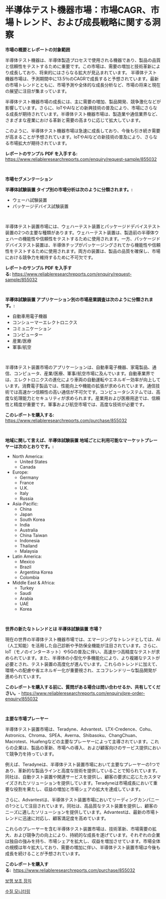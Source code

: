 <p><h1>半導体テスト機器市場：市場CAGR、市場トレンド、および成長戦略に関する洞察</h1></p><p><strong>市場の概要とレポートの対象範囲</strong></p>
<p><p>半導体テスト機器は、半導体製造プロセスで使用される機器であり、製品の品質と信頼性をテストするために重要です。この市場は、需要の増加と技術革新により成長しており、将来的にはさらなる拡大が見込まれています。 半導体テスト機器市場は、予測期間中に13.5％のCAGRで成長すると予想されています。最新の市場トレンドとともに、市場予測や全体的な成長分析など、市場の将来と現在の展望に注目が集まっています。</p><p>半導体テスト機器市場の成長には、主に需要の増加、製品開発、競争激化などが影響しています。さらに、IoTやAIなどの新興技術の普及により、市場にさらなる成長が期待されています。半導体テスト機器市場は、製造業や通信業界など、さまざまな産業における革新と需要の高まりに応じて拡大しています。</p><p>このように、半導体テスト機器市場は急速に成長しており、今後も引き続き需要が高まることが予想されています。IoTやAIなどの新技術の普及により、さらなる市場拡大が期待されています。</p></p>
<p><strong>レポートのサンプル PDF を入手する:</strong> <a href="https://www.reliableresearchreports.com/enquiry/request-sample/855032">https://www.reliableresearchreports.com/enquiry/request-sample/855032</a></p>
<p>&nbsp;</p>
<p><strong>市場セグメンテーション</strong></p>
<p><strong>半導体試験装置 タイプ別の市場分析は次のように分類されます。:</strong></p>
<p><ul><li>ウェーハ試験装置</li><li>パッケージデバイス試験装置</li></ul></p>
<p>&nbsp;</p>
<p><p>半導体テスト装置市場には、ウェハーテスト装置とパッケージドデバイステスト装置の2つの主要な種類があります。ウェハーテスト装置は、製造前の半導体ウェハーの機能性や信頼性をテストするために使用されます。一方、パッケージドデバイステスト装置は、半導体チップがパッケージングされてから機能性や信頼性をテストするために使用されます。両方の装置は、製品の品質を確保し、市場における競争力を維持するために不可欠です。</p></p>
<p><strong>レポートのサンプル PDF を入手する:</strong>&nbsp;<a href="https://www.reliableresearchreports.com/enquiry/request-sample/855032">https://www.reliableresearchreports.com/enquiry/request-sample/855032</a></p>
<p>&nbsp;</p>
<p><strong> 半導体試験装置 アプリケーション別の市場産業調査は次のように分類されます。:</strong></p>
<p><ul><li>自動車用電子機器</li><li>コンシューマーエレクトロニクス</li><li>コミュニケーション</li><li>コンピューター</li><li>産業/医療</li><li>軍事/航空</li></ul></p>
<p>&nbsp;</p>
<p><p>半導体テスト装置市場のアプリケーションは、自動車電子機器、家電製品、通信、コンピュータ、産業/医療、軍事/航空市場に及んでいます。自動車業界では、エレクトロニクスの進化により車両の自動運転やエネルギー効率が向上しています。消費電子製品では、性能向上や機能の拡張が求められています。通信技術では高速かつ信頼性の高い通信が不可欠です。コンピュータシステムでは、高度な処理能力とセキュリティが求められます。産業用および医療用途では、信頼性と精度が重要です。軍事および航空市場では、高度な技術が必要です。</p></p>
<p><strong>このレポートを購入する:</strong>&nbsp; <a href="https://www.reliableresearchreports.com/purchase/855032">https://www.reliableresearchreports.com/purchase/855032</a></p>
<p>&nbsp;</p>
<p><strong>地域に関して言えば、半導体試験装置 地域ごとに利用可能なマーケットプレーヤーは次のとおりです。:</strong></p>
<p><ul>
    <li>
        North America:
        <ul>
            <li>United States</li>
            <li>Canada</li>
        </ul>
    </li>
    <li>
        Europe:
        <ul>
            <li>Germany</li>
            <li>France</li>
            <li>U.K.</li>
            <li>Italy</li>
            <li>Russia</li>
        </ul>
    </li>
    <li>
        Asia-Pacific:
        <ul>
            <li>China</li>
            <li>Japan</li>
            <li>South Korea</li>
            <li>India</li>
            <li>Australia</li>
            <li>China Taiwan</li>
            <li>Indonesia</li>
            <li>Thailand</li>
            <li>Malaysia</li>
        </ul>
    </li>
    <li>
        Latin America:
        <ul>
            <li>Mexico</li>
            <li>Brazil</li>
            <li>Argentina Korea</li>
            <li>Colombia</li>
        </ul>
    </li>
    <li>
        Middle East & Africa:
        <ul>
            <li>Turkey</li>
            <li>Saudi</li>
            <li>Arabia</li>
            <li>UAE</li>
            <li>Korea</li>
        </ul>
    </li>
    </ul></p>
<p>&nbsp;</p>
<p><strong>世界の新たなトレンドとは 半導体試験装置 市場？</strong></p>
<p><p>現在の世界の半導体テスト機器市場では、エマージングなトレンドとしては、AI（人工知能）を活用した自己診断や予防保全機能が注目されています。さらに、IoT（モノのインターネット）や5Gの普及に伴い、高速かつ高精度なテストが求められています。また、半導体の小型化や多機能化により、より複雑なテストが必要とされ、テスト装置の高度化が進んでいます。これらのトレンドに加えて、環境への配慮や省エネルギー化が重要視され、エコフレンドリーな製品開発が進められています。</p></p>
<p><strong>このレポートを購入する前に、質問がある場合は問い合わせるか、共有してください。</strong>- <a href="https://www.reliableresearchreports.com/enquiry/pre-order-enquiry/855032">https://www.reliableresearchreports.com/enquiry/pre-order-enquiry/855032</a></p>
<p>&nbsp;</p>
<p><strong>主要な市場プレーヤー</strong></p>
<p><p>半導体テスト装置市場は、Teradyne、Advantest、LTX-Credence、Cohu、Astronics、Chroma、SPEA、Averna、Shibasoku、ChangChuan、Macrotest、Huafengなどの主要なプレーヤーによって主導されています。これらの企業は、製品の革新、市場への導入、および顧客向けのサービス提供において競争力を持っています。</p><p>例えば、Teradyneは、半導体テスト装置市場において主要なプレーヤーの1つであり、革新的な製品ラインと高度な技術を提供していることで知られています。同社は、自動テスト装置や関連サービスを提供し、顧客の要求に応じたカスタマイズされたソリューションを提供しています。Teradyneは市場成長において重要な役割を果たし、収益の増加と市場シェアの拡大を達成しています。</p><p>さらに、Advantestは、半導体テスト装置市場においてリーディングカンパニーの1つとして注目されています。同社は、高品質なテスト装置を提供し、顧客のニーズに適したソリューションを提供しています。Advantestは、最新の市場トレンドに迅速に対応し、顧客満足度を高めています。</p><p>これらのプレーヤーを含む半導体テスト装置市場は、技術革新、市場需要の拡大、および競争力の向上により、持続的な成長を遂げています。それぞれの企業は独自の強みを持ち、市場シェアを拡大し、収益を増加させています。市場全体の規模は年々拡大しており、需要の増加に伴い、半導体テスト装置市場は今後も成長を続けることが予想されています。</p></p>
<p><strong>このレポートを購入する:</strong>&nbsp;&nbsp;<a href="https://www.reliableresearchreports.com/purchase/855032">https://www.reliableresearchreports.com/purchase/855032</a></p>
<p><p><a href="https://medium.com/@simeonbode1/%EB%B3%B4%ED%96%89-%EB%B3%B4%EC%A1%B0-%EA%B8%B0%EA%B8%B0-%EC%8B%9C%EC%9E%A5-%EC%A0%84%EB%A7%9D-%EC%82%B0%EC%97%85-%EA%B0%9C%EC%9A%94-%EB%B0%8F-%EC%98%88%EC%B8%A1-2024%EB%85%84%EB%B6%80%ED%84%B0-2031%EB%85%84%EA%B9%8C%EC%A7%80-6afabfbf26e9">보행 보조 장치</a></p><p><a href="https://medium.com/@josefarice/%EB%AC%BC%EC%A7%88-%ED%92%88%EC%A7%88-%EB%AA%A8%EB%8B%88%ED%84%B0%EB%A7%81-%EC%8B%9C%EC%9E%A5-%EB%B6%84%EC%84%9D-%EA%B8%80%EB%A1%9C%EB%B2%8C-%EC%82%B0%EC%97%85%EC%9D%98-%EC%A0%84%EB%A7%9D-%EB%B0%8F-%EC%98%88%EC%B8%A1-2024%EB%85%84%EB%B6%80%ED%84%B0-2031%EB%85%84-c3e8363c1099">수질 모니터링</a></p></p>